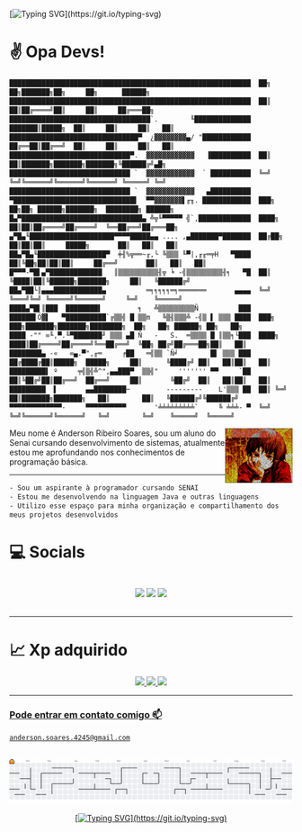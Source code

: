 [![Typing SVG](https://readme-typing-svg.herokuapp.com?font=Fira+Code&pause=200&width=435&height=45&lines=print+(%22Hello+World!%22);print+(%22Welcome+to+my+Git+Hub!%22))](https://git.io/typing-svg)

# ✌️ Opa Devs!

```
████████████████████████████████████████████████████████████  ██╗  ██╗███████╗██╗     ██╗      ██████╗
████████████████████████████████████████████████████████████  ██║  ██║██╔════╝██║     ██║     ██╔═══██╗
███████████████████████████████████`.        ╙██████████████  ███████║█████╗  ██║     ██║     ██║   ██║
████████████████████████████████▀  ¿▓▓▓▓▓▓▓▓▄/ "████████████  ██╔══██║██╔══╝  ██║     ██║     ██║   ██║
██████████████████████████████▀.  ▓▓▓▓▓▓▓▓▓▓▓▓   ▐██████████  ██║  ██║███████╗███████╗███████╗╚██████╔╝▄█╗
██████████████████████████████ `  ▓▓▓▓▓▓▓▓▓▓▓▓  ` ██████████  ╚═╝  ╚═╝╚══════╝╚══════╝╚══════╝ ╚═════╝ ╚═╝
██████████████████████████████ `  ▓▓▓▓▓▓▓▓▓▓▓▓   ▄██████████
▀██████████████████████████████▌  ▀▀▓▓▓▓▓▓▓▌╓╖. ████████████  ███╗   ██╗██╗ ██████╗███████╗  ████████╗ ██████╗
█▄▀██████████████████████████████▄ ╩╦╙▀▀▀▀▀ ╣`,█████████████  ████╗  ██║██║██╔════╝██╔════╝  ╚══██╔══╝██╔═══██╗
▄▀█▄╙█████████████████████▀▀▀▀█████▄▄ .... ,▄███████▀███████  ██╔██╗ ██║██║██║     █████╗       ██║   ██║   ██║
██▄▀█▄╙█████████████████▀  ╪╢%╦══~╓,└ ╚▒▒▒ ╙▀|,╓╓═╤H   ▀████  ██║╚██╗██║██║██║     ██╔══╝       ██║   ██║   ██║
█▀▀▀-▀█▌▄▀█████████████   ║▒▒▒▒▒▒▒▒▒▒╢╦ ╘ -╣▒▒▒▒▒▒▒▒▒╢╕   ▀█  ██║ ╚████║██║╚██████╗███████╗     ██║   ╚██████╔╝
██▄▀██└║▄▄▄████████████▄          ═╕╕╕╕╕═╕═══════       ▄▄▄▄  ╚═╝  ╚═══╝╚═╝ ╚═════╝╚══════╝     ╚═╝    ╚═════╝
████▄▀█▌║███  ████████▌         ╕   ╩▒▒▒▒▒▒▒▒▒Ñ          ███
██████▌Ö▓▌   ▀██████████`╔▒▒╣ █ ▒▒m   ╚▒╢▒▒▒╩ -╣▒ ▌ ▒▒▒ ████  ███╗   ███╗███████╗███████╗████████╗  ██╗   ██╗ ██████╗ ██╗   ██╗
████ -"" ∞╙,▀.╙▀███████╜ ▒▒▒ ▄█ Ñ   -   S.  ═▒▒▒▒ █ ║▒▒╕└███  ████╗ ████║██╔════╝██╔════╝╚══██╔══╝  ╚██╗ ██╔╝██╔═══██╗██║   ██║
████████▄ -«   ∞▄.▀",╓═     ╒██   ═╣▒▒ `Ñ╛        █▌ ▒▒▒ ███  ██╔████╔██║█████╗  █████╗     ██║      ╚████╔╝ ██║   ██║██║   ██║
█████████▌ º     ╤╣▒╣╩^",▄▄███▀  ▒▒╣"     ''''''' ▀▀     `██  ██║╚██╔╝██║██╔══╝  ██╔══╝     ██║       ╚██╔╝  ██║   ██║██║   ██║
█████████  ▌       ▄▄████████─         ---------    L'▒▒▒ ██  ██║ ╚═╝ ██║███████╗███████╗   ██║        ██║   ╚██████╔╝╚██████╔╝
▀▀▀▀▀▀▀▀▀▀▀▀▀-     ▀▀▀▀▀▀▀▀▀▀       '╧╧╧╧╧╧╧╧╧`     ╚ ╧╧╧- ▀  ╚═╝     ╚═╝╚══════╝╚══════╝   ╚═╝        ╚═╝    ╚═════╝  ╚═════╝

```

<img align="right" alt="lain" src="lain.png" width="120" />

Meu nome é Anderson Ribeiro Soares, sou um aluno do Senai cursando desenvolvimento de sistemas, atualmente estou me aprofundando nos conhecimentos de programação básica.

---

```
- Sou um aspirante à programador cursando SENAI
- Estou me desenvolvendo na linguagem Java e outras linguagens
- Utilizo esse espaço para minha organização e compartilhamento dos meus projetos desenvolvidos
```

# 💻 Socials
<br>
  <div align="center">
    <a href="https://www.instagram.com/ander_wave" target="_blank"><img src="https://img.shields.io/badge/-Instagram-%23E4405F?style=for-the-badge&logo=instagram&logoColor=white" width = "180" target="_blank"></a>
    <a href="https://discord.gg/701607191454416947" target="_blank"><img src="https://img.shields.io/badge/Discord-7289DA?style=for-the-badge&logo=discord&logoColor=white" width = "150" target="_blank"></a>
    <a href = "mailto:anderson.soares.4245@gmail.com"><img src="https://img.shields.io/badge/-Gmail-%23333?style=for-the-badge&logo=gmail&logoColor=white"  width = "132" target="_blank"></a>
  </div>
<br>

---

# 📈 Xp adquirido

<div align="center">
  <a href="https://https://github.com/Nephyro">
    <img height="141em" src="https://github-readme-stats.vercel.app/api?username=nephyro&show_icons=true&theme=neon&include_all_commits=true&count_private=true"/>
    <img height="141em" src="https://github-readme-streak-stats.herokuapp.com/?user=Nephyro&theme=neon"/>
    <img height="141em" src="https://github-readme-stats.vercel.app/api/top-langs/?username=Nephyro&layout=compact&langs_count=7&theme=neon"/>
</div>

---

### Pode entrar em contato comigo 📫

```
anderson.soares.4245@gmail.com
```
<br>
<picture>
  <source media="(prefers-color-scheme: dark)" srcset="https://raw.githubusercontent.com/Nephyro/Nephyro/output/pacman-contribution-graph-dark.svg">
  <source media="(prefers-color-scheme: light)" srcset="https://raw.githubusercontent.com/Nephyro/Nephyro/output/pacman-contribution-graph.svg">
  <img alt="pacman contribution graph" src="https://raw.githubusercontent.com/Nephyro/Nephyro/output/pacman-contribution-graph.svg">
</picture>

<br>
<div align="center">

[![Typing SVG](https://readme-typing-svg.herokuapp.com?font=Fira+Code&pause=1000&width=435&lines=print+(%22Thanks+for+visiting+S2%22);print+(%22Ending+program...%22);print+(%22Goodbye+World!%22))](https://git.io/typing-svg)

</div>

